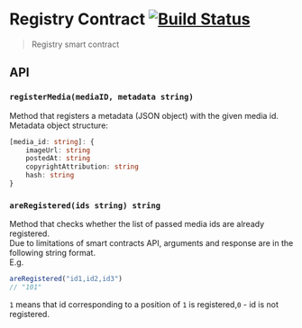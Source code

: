 # Registry Contract [![Build Status](https://travis-ci.org/copyright-project/registry-contract.svg?branch=master)](https://travis-ci.org/copyright-project/registry-contract)
> Registry smart contract

## API
### `registerMedia(mediaID, metadata string)`
Method that registers a metadata (JSON object) with the given media id. <br />
Metadata object structure:
```ts
[media_id: string]: {
    imageUrl: string
    postedAt: string
    copyrightAttribution: string
    hash: string
}
```

### `areRegistered(ids string) string`
Method that checks whether the list of passed media ids are already registered. <br />
Due to limitations of smart contracts API, arguments and response are in the following string format. <br />
E.g.
```js
areRegistered("id1,id2,id3") 
// "101"
```
`1` means that id corresponding to a position of `1` is registered,`0` - id is not registered.
